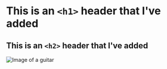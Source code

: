 # This is an `<h1>` header that I've added
## This is an `<h2>` header that I've added

![Image of a guitar](https://upload.wikimedia.org/wikipedia/commons/thumb/1/1c/Full_front_R9_Les_Paul.jpg/440px-Full_front_R9_Les_Paul.jpg)
